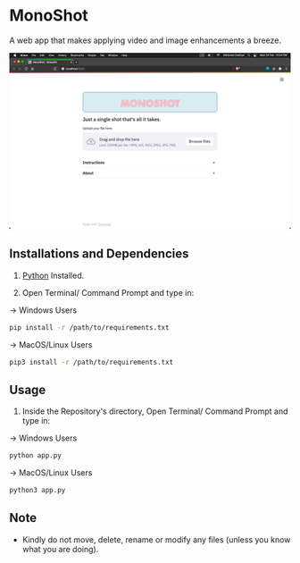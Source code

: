 # MonoShot
A web app that makes applying video and image enhancements a breeze. 

![](/ScreenShots/screenshot.png)

## Installations and Dependencies

1. [Python](https://www.python.org) Installed.

2. Open Terminal/ Command Prompt and type in:

-> Windows Users

```bash
pip install -r /path/to/requirements.txt
```

-> MacOS/Linux Users

```bash
pip3 install -r /path/to/requirements.txt
```

## Usage

1. Inside the Repository's directory, Open Terminal/ Command Prompt and type in:

-> Windows Users

```bash
python app.py
```

-> MacOS/Linux Users

```bash
python3 app.py
```
## Note

- Kindly do not move, delete, rename or modify any files (unless you know what you are doing).
